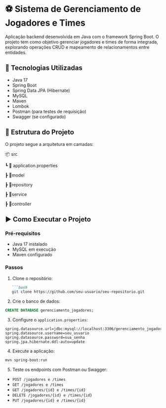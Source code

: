 # ⚽ Sistema de Gerenciamento de Jogadores e Times

Aplicação backend desenvolvida em Java com o framework Spring Boot. O projeto tem como objetivo gerenciar jogadores e times de forma integrada, explorando operações CRUD e mapeamento de relacionamentos entre entidades.

## 🚀 Tecnologias Utilizadas

- Java 17  
- Spring Boot  
- Spring Data JPA (Hibernate)  
- MySQL  
- Maven  
- Lombok  
- Postman (para testes de requisição)  
- Swagger (se configurado)  

## 📁 Estrutura do Projeto

O projeto segue a arquitetura em camadas:

📦 src

┗ 📜 application.properties

┣ 📂model

┣ 📂repository

┣ 📂service

┣ 📂controller

## ▶️ Como Executar o Projeto

### Pré-requisitos

- Java 17 instalado  
- MySQL em execução  
- Maven configurado  

### Passos

1. Clone o repositório:

```markdown
   ```bash
   git clone https://github.com/seu-usuario/seu-repositorio.git
````

2. Crie o banco de dados:

```sql
CREATE DATABASE gerenciamento_jogadores;
```

3. Configure o `application.properties`:

```properties
spring.datasource.url=jdbc:mysql://localhost:3306/gerenciamento_jogadores
spring.datasource.username=seu_usuario
spring.datasource.password=sua_senha
spring.jpa.hibernate.ddl-auto=update
   ```

4. Execute a aplicação:

```bash
mvn spring-boot:run
```

5. Teste os endpoints com Postman ou Swagger:

* `POST /jogadores e /times`
* `GET /jogadores e /times`
* `GET /jogadores/{id} e /times/{id}`
* `DELETE /jogadores/{id} e /times/{id}`
* `PUT /jogadores/{id} e /times/{id}`
